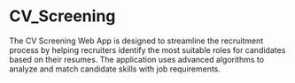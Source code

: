# CV_Screening
The CV Screening Web App is designed to streamline the recruitment process by helping recruiters identify the most suitable roles for candidates based on their resumes. The application uses advanced algorithms to analyze and match candidate skills with job requirements.
